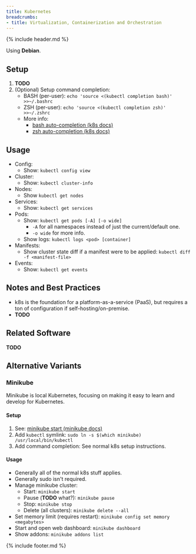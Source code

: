 ```yaml
---
title: Kubernetes
breadcrumbs:
- title: Virtualization, Containerization and Orchestration
---
```

{% include header.md %}

Using **Debian**.

## Setup

1. **TODO**
1. (Optional) Setup command completion:
    - BASH (per-user): `echo 'source <(kubectl completion bash)' >>~/.bashrc`
    - ZSH (per-user): `echo 'source <(kubectl completion zsh)' >>~/.zshrc`
    - More info:
        - [bash auto-completion (k8s docs)](https://kubernetes.io/docs/tasks/tools/included/optional-kubectl-configs-bash-linux/)
        - [zsh auto-completion (k8s docs)](https://kubernetes.io/docs/tasks/tools/included/optional-kubectl-configs-zsh/)

## Usage

- Config:
    - Show: `kubectl config view`
- Cluster:
    - Show: `kubectl cluster-info`
- Nodes:
    - Show `kubectl get nodes`
- Services:
    - Show: `kubectl get services`
- Pods:
    - Show: `kubectl get pods [-A] [-o wide]`
        - `-A` for all namespaces instead of just the current/default one.
        - `-o wide` for more info.
    - Show logs: `kubectl logs <pod> [container]`
- Manifests:
    - Show cluster state diff if a manifest were to be applied: `kubectl diff -f <manifest-file>`
- Events:
    - Show: `kubectl get events`

## Notes and Best Practices

- k8s is the foundation for a platform-as-a-service (PaaS), but requires a ton of configuration if self-hosting/on-premise.
- **TODO**

## Related Software

**TODO**

## Alternative Variants

### Minikube

Minikube is local Kubernetes, focusing on making it easy to learn and develop for Kubernetes.

#### Setup

1. See: [minikube start (minikube docs)](https://minikube.sigs.k8s.io/docs/start/)
1. Add `kubectl` symlink: `sudo ln -s $(which minikube) /usr/local/bin/kubectl`
1. Add command completion: See normal k8s setup instructions.

#### Usage

- Generally all of the normal k8s stuff applies.
- Generally sudo isn't required.
- Manage minikube cluster:
    - Start: `minikube start`
    - Pause (**TODO** what?): `minikube pause`
    - Stop: `minikube stop`
    - Delete (all clusters): `minikube delete --all`
- Set memory limit (requires restart): `minikube config set memory <megabytes>`
- Start and open web dashboard: `minikube dashboard`
- Show addons: `minikube addons list`

{% include footer.md %}
